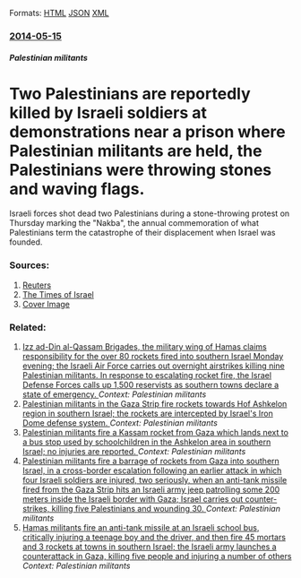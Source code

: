 
Formats: [HTML](/news/2014/05/15/two-palestinians-are-reportedly-killed-by-israeli-soldiers-at-demonstrations-near-a-prison-where-palestinian-militants-are-held-the-palesti.html)  [JSON](/news/2014/05/15/two-palestinians-are-reportedly-killed-by-israeli-soldiers-at-demonstrations-near-a-prison-where-palestinian-militants-are-held-the-palesti.json)  [XML](/news/2014/05/15/two-palestinians-are-reportedly-killed-by-israeli-soldiers-at-demonstrations-near-a-prison-where-palestinian-militants-are-held-the-palesti.xml)  

### [2014-05-15](/news/2014/05/15/index.md)

##### Palestinian militants
# Two Palestinians are reportedly killed by Israeli soldiers at demonstrations near a prison where Palestinian militants are held, the Palestinians were throwing stones and waving flags. 

Israeli forces shot dead two Palestinians during a stone-throwing protest on Thursday marking the &quot;Nakba&quot;, the annual commemoration of what Palestinians term the catastrophe of their displacement when Israel was founded.


### Sources:

1. [Reuters](https://www.reuters.com/article/2014/05/15/us-israel-palestinian-clashes-idUSBREA4E0HI20140515)
2. [The Times of Israel](http://www.timesofisrael.com/2-palestinian-teens-said-killed-in-nakba-day-clashes/)
2. [Cover Image](https://s4.reutersmedia.net/resources_v2/images/rcom-default.png)

### Related:

1. [Izz ad-Din al-Qassam Brigades, the military wing of Hamas claims responsibility for the over 80 rockets fired into southern Israel Monday evening; the Israeli Air Force carries out overnight airstrikes killing nine Palestinian militants. In response to escalating rocket fire, the Israel Defense Forces calls up 1,500 reservists as southern towns declare a state of emergency. ](/news/2014/07/7/izz-ad-din-al-qassam-brigades-the-military-wing-of-hamas-claims-responsibility-for-the-over-80-rockets-fired-into-southern-israel-monday-ev.md) _Context: Palestinian militants_
2. [Palestinian militants in the Gaza Strip fire rockets towards Hof Ashkelon region in southern Israel; the rockets are intercepted by Israel's Iron Dome defense system. ](/news/2014/02/6/palestinian-militants-in-the-gaza-strip-fire-rockets-towards-hof-ashkelon-region-in-southern-israel-the-rockets-are-intercepted-by-israel-s.md) _Context: Palestinian militants_
3. [Palestinian militants fire a Kassam rocket from Gaza which lands next to a bus stop used by schoolchildren in the Ashkelon area in southern Israel; no injuries are reported. ](/news/2013/12/23/palestinian-militants-fire-a-kassam-rocket-from-gaza-which-lands-next-to-a-bus-stop-used-by-schoolchildren-in-the-ashkelon-area-in-southern.md) _Context: Palestinian militants_
4. [Palestinian militants fire a barrage of rockets from Gaza into southern Israel, in a cross-border escalation following an earlier attack in which four Israeli soldiers are injured, two seriously, when an anti-tank missile fired from the Gaza Strip hits an Israeli army jeep patrolling some 200 meters inside the Israeli border with Gaza; Israel carries out counter-strikes, killing five Palestinians and wounding 30. ](/news/2012/11/10/palestinian-militants-fire-a-barrage-of-rockets-from-gaza-into-southern-israel-in-a-cross-border-escalation-following-an-earlier-attack-in.md) _Context: Palestinian militants_
5. [Hamas militants fire an anti-tank missile at an Israeli school bus, critically injuring a teenage boy and the driver, and then fire 45 mortars and 3 rockets at towns in southern Israel; the Israeli army launches a counterattack in Gaza, killing five people and injuring a number of others ](/news/2011/04/7/hamas-militants-fire-an-anti-tank-missile-at-an-israeli-school-bus-critically-injuring-a-teenage-boy-and-the-driver-and-then-fire-45-morta.md) _Context: Palestinian militants_
